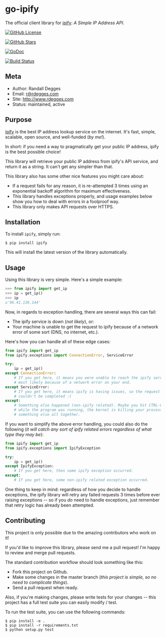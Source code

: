 # go-ipify

The official client library for [ipify][]: *A Simple IP Address API*.

[![GitHub License](https://img.shields.io/badge/license-Unlicense-blue.svg)](https://raw.githubusercontent.com/rdegges/go-ipify/master/UNLICENSE)

[![GitHub Stars](https://img.shields.io/github/stars/rdegges/go-ipify.svg)](https://github.com/rdegges/go-ipify/stargazers)

[![GoDoc](https://godoc.org/github.com/rdegges/go-ipify?status.svg)](https://godoc.org/github.com/rdegges/go-ipify)

[![Build Status](https://travis-ci.org/rdegges/go-ipify.svg?branch=master)](https://travis-ci.org/rdegges/go-ipify)


## Meta

- Author: Randall Degges
- Email: r@rdegges.com
- Site: http://www.rdegges.com
- Status: maintained, active


## Purpose

[ipify][] is the best IP address lookup service on the internet.  It's fast,
simple, scalable, open source, and well-funded (*by me!*).

In short: if you need a way to pragmatically get your public IP address, ipify
is the best possible choice!

This library will retrieve your public IP address from ipify's API service, and
return it as a string.  It can't get any simpler than that.

This library also has some other nice features you might care about:

- If a request fails for any reason, it is re-attempted 3 times using an
  exponential backoff algorithm for maximum effectiveness.
- This library handles exceptions properly, and usage examples below show you
  how to deal with errors in a foolproof way.
- This library only makes API requests over HTTPS.


## Installation

To install `ipify`, simply run:

```console
$ pip install ipify
```

This will install the latest version of the library automatically.


## Usage

Using this library is very simple.  Here's a simple example:

```python
>>> from ipify import get_ip
>>> ip = get_ip()
>>> ip
u'96.41.136.144'
```

Now, in regards to exception handling, there are several ways this can fail:

- The ipify service is down (*not likely*), or:
- Your machine is unable to get the request to ipify because of a network error
  of some sort (DNS, no internet, etc.).

Here's how you can handle all of these edge cases:

```python
from ipify import get_ip
from ipify.exceptions import ConnectionError, ServiceError

try:
    ip = get_ip()
except ConnectionError:
    # If you get here, it means you were unable to reach the ipify service,
    # most likely because of a network error on your end.
except ServiceError:
    # If you get here, it means ipify is having issues, so the request
    # couldn't be completed :(
except:
    # Something else happened (non-ipify related). Maybe you hit CTRL-C
    # while the program was running, the kernel is killing your process, or
    # something else all together.
```

If you want to simplify the above error handling, you could also do the
following (*it will catch any sort of ipify related errors regardless of what
type they may be*):

```python
from ipify import get_ip
from ipify.exceptions import IpifyException

try:
    ip = get_ip()
except IpifyException:
    # If you get here, then some ipify exception occurred.
except:
    # If you get here, some non-ipify related exception occurred.
```

One thing to keep in mind: regardless of how you decide to handle exceptions,
the ipify library will retry any failed requests 3 times before ever raising
exceptions -- so if you *do* need to handle exceptions, just remember that retry
logic has already been attempted.


## Contributing

This project is only possible due to the amazing contributors who work on it!

If you'd like to improve this library, please send me a pull request! I'm happy
to review and merge pull requests.

The standard contribution workflow should look something like this:

- Fork this project on Github.
- Make some changes in the master branch (*this project is simple, so no need to
  complicate things*).
- Send a pull request when ready.

Also, if you're making changes, please write tests for your changes -- this
project has a full test suite you can easily modify / test.

To run the test suite, you can use the following commands:

```console
$ pip install -e .
$ pip install -r requirements.txt
$ python setup.py test
```


  [ipify]: http://www.ipify.org/ "ipify - A Simple IP Address API"
